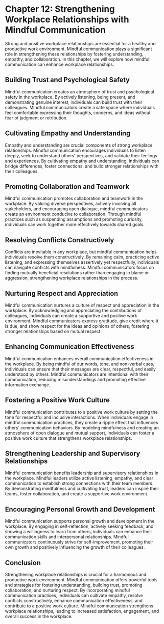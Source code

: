 Chapter 12: Strengthening Workplace Relationships with Mindful Communication
============================================================================

Strong and positive workplace relationships are essential for a healthy and productive work environment. Mindful communication plays a significant role in strengthening these relationships by fostering understanding, empathy, and collaboration. In this chapter, we will explore how mindful communication can enhance workplace relationships.

Building Trust and Psychological Safety
---------------------------------------

Mindful communication creates an atmosphere of trust and psychological safety in the workplace. By actively listening, being present, and demonstrating genuine interest, individuals can build trust with their colleagues. Mindful communicators create a safe space where individuals feel comfortable expressing their thoughts, concerns, and ideas without fear of judgment or retribution.

Cultivating Empathy and Understanding
-------------------------------------

Empathy and understanding are crucial components of strong workplace relationships. Mindful communication encourages individuals to listen deeply, seek to understand others' perspectives, and validate their feelings and experiences. By cultivating empathy and understanding, individuals can bridge differences, foster connections, and build stronger relationships with their colleagues.

Promoting Collaboration and Teamwork
------------------------------------

Mindful communication promotes collaboration and teamwork in the workplace. By valuing diverse perspectives, actively involving all stakeholders, and encouraging open dialogue, mindful communicators create an environment conducive to collaboration. Through mindful practices such as suspending assumptions and promoting curiosity, individuals can work together more effectively towards shared goals.

Resolving Conflicts Constructively
----------------------------------

Conflicts are inevitable in any workplace, but mindful communication helps individuals resolve them constructively. By remaining calm, practicing active listening, and expressing themselves assertively yet respectfully, individuals can navigate conflicts with mindfulness. Mindful communicators focus on finding mutually beneficial resolutions rather than engaging in blame or aggression, strengthening workplace relationships in the process.

Nurturing Respect and Appreciation
----------------------------------

Mindful communication nurtures a culture of respect and appreciation in the workplace. By acknowledging and appreciating the contributions of colleagues, individuals can create a supportive and positive work environment. Mindful communicators express gratitude, give credit where it is due, and show respect for the ideas and opinions of others, fostering stronger relationships based on mutual respect.

Enhancing Communication Effectiveness
-------------------------------------

Mindful communication enhances overall communication effectiveness in the workplace. By being mindful of our words, tone, and non-verbal cues, individuals can ensure that their messages are clear, respectful, and easily understood by others. Mindful communicators are intentional with their communication, reducing misunderstandings and promoting effective information exchange.

Fostering a Positive Work Culture
---------------------------------

Mindful communication contributes to a positive work culture by setting the tone for respectful and inclusive interactions. When individuals engage in mindful communication practices, they create a ripple effect that influences others' communication behaviors. By modeling mindfulness and creating an atmosphere of open dialogue and mutual support, individuals can foster a positive work culture that strengthens workplace relationships.

Strengthening Leadership and Supervisory Relationships
------------------------------------------------------

Mindful communication benefits leadership and supervisory relationships in the workplace. Mindful leaders utilize active listening, empathy, and clear communication to establish strong connections with their team members. By demonstrating mindfulness and cultivating trust, leaders can inspire their teams, foster collaboration, and create a supportive work environment.

Encouraging Personal Growth and Development
-------------------------------------------

Mindful communication supports personal growth and development in the workplace. By engaging in self-reflection, actively seeking feedback, and showing a willingness to learn from others, individuals can enhance their communication skills and interpersonal relationships. Mindful communicators continuously strive for self-improvement, promoting their own growth and positively influencing the growth of their colleagues.

Conclusion
----------

Strengthening workplace relationships is crucial for a harmonious and productive work environment. Mindful communication offers powerful tools and strategies for fostering understanding, building trust, promoting collaboration, and nurturing respect. By incorporating mindful communication practices, individuals can cultivate empathy, resolve conflicts constructively, enhance communication effectiveness, and contribute to a positive work culture. Mindful communication strengthens workplace relationships, leading to increased satisfaction, engagement, and overall success in the workplace.
